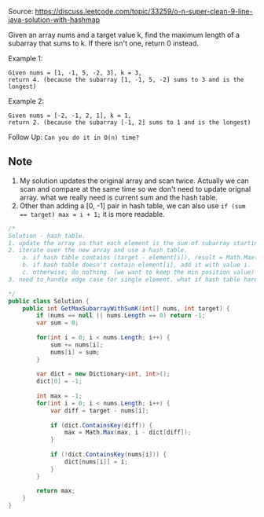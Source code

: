 Source: https://discuss.leetcode.com/topic/33259/o-n-super-clean-9-line-java-solution-with-hashmap

Given an array nums and a target value k, find the maximum length of a subarray that sums to k. If there isn't one, return 0 instead.

Example 1:
```
Given nums = [1, -1, 5, -2, 3], k = 3,
return 4. (because the subarray [1, -1, 5, -2] sums to 3 and is the longest)
```

Example 2:
```
Given nums = [-2, -1, 2, 1], k = 1,
return 2. (because the subarray [-1, 2] sums to 1 and is the longest)
```

Follow Up:
`Can you do it in O(n) time?`

## Note
1. My solution updates the original array and scan twice. 
Actually we can scan and compare at the same time so we don't need to update orignal array.
what we really need is current sum and the hash table.
2. Other than adding a [0, -1] pair in hash table, we can also use `if (sum == target) max = i + 1;` it is more readable.


```c#
/*
Solution - hash table.
1. update the array so that each element is the sum of subarray starting from 0 to current position.
2. iterate over the new array and use a hash table.
    a. if hash table contains (target - element[i]), result = Math.Max(result, i - hash[target-element[i]])
    b. if hash table doesn't contain element[i], add it with value i. 
    c. otherwise; do nothing. (we want to keep the min position value)
3. need to handle edge case for single element. what if hash table hardcoded like hash[0] = -1.

*/
public class Solution {
    public int GetMaxSubarrayWithSumK(int[] nums, int target) {
        if (nums == null || nums.Length == 0) return -1;
        var sum = 0;
        
        for(int i = 0; i < nums.Length; i++) {
            sum += nums[i];
            nums[i] = sum;
        }
        
        var dict = new Dictionary<int, int>();
        dict[0] = -1;
        
        int max = -1;
        for(int i = 0; i < nums.Length; i++) {
            var diff = target - nums[i];
            
            if (dict.ContainsKey(diff)) {
                max = Math.Max(max, i - dict[diff]);
            }
            
            if (!dict.ContainsKey(nums[i])) {
                dict[nums[i]] = i;
            }
        }
        
        return max;
    }
}
```
